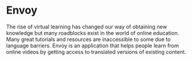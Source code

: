# Envoy
The rise of virtual learning has changed our way of obtaining new knowledge but many roadblocks exist in the world of online education. Many great tutorials and resources are inaccessible to some due to language barriers. Envoy is an application that helps people learn from online videos by getting access to translated versions of existing content.
